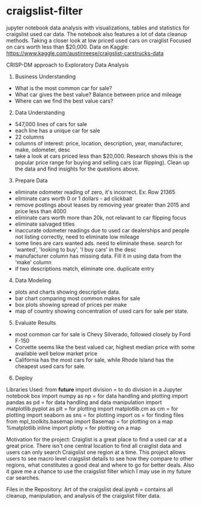 # craigslist-filter
jupyter notebook data analysis with visualizations, tables and statistics for craigslist used car data. The notebook also features a lot of data cleanup methods. 
Taking a closer look at low priced used cars on craiglist
Focused on cars worth less than $20,000. 
Data on Kaggle: https://www.kaggle.com/austinreese/craigslist-carstrucks-data

CRISP-DM approach to Exploratory Data Analysis
1. Business Understanding
- What is the most common car for sale?
- What car gives the best value? Balance between price and mileage
- Where can we find the best value cars?
2. Data Understanding
- 547,000 lines of cars for sale
- each line has a unique car for sale
- 22 columns
- columns of interest: price, location, description, year, manufacturer, make, odometer, desc
- take a look at cars priced less than $20,000. Research shows this is the popular price range for buying and selling cars (car flipping). Clean up the data and find insights for the questions above.
3. Prepare Data
- eliminate odometer reading of zero, it's incorrect. Ex: Row 21365
- eliminate cars worth 0 or 1 dollars - ad clickbait
- remove postings about leases by removing year greater than 2015 and price less than 4000
- eliminate cars worth more than 20k, not relavant to car flipping focus
- eliminate salvaged titles
- inaccurate odometer readings due to used car dealerships and people not listing correctly, need to eliminate low mileage
- some lines are cars wanted ads. need to eliminate these. search for 'wanted', 'looking to buy', 'I buy cars' in the desc
- manufacturer column has missing data. Fill it in using data from the 'make' column
- if two descriptions match, eliminate one. duplicate entry
4. Data Modeling
- plots and charts showing descriptive data. 
- bar chart comparing most common makes for sale
- box plots showing spread of prices per make
- map of country showing concentration of used cars for sale per state. 
5. Evaluate Results
- most common car for sale is Chevy Silverado, followed closely by Ford F-150
- Corvette seems like the best valued car, highest median price with some available well below market price
- California has the most cars for sale, while Rhode Island has the cheapest used cars for sale. 
6. Deploy

Libraries Used:
from __future__ import division = to do division in a Jupyter notebook box
import numpy as np = for data handling and plotting
import pandas as pd = for data handling and data manipulation
import matplotlib.pyplot as plt = for plotting
import matplotlib.cm as cm = for plotting
import seaborn as sns = for plotting
import os = for finding files
from mpl_toolkits.basemap import Basemap = for plotting on a map
%matplotlib inline
import plotly = for plotting on a map

Motivation for the project:
Craiglist is a great place to find a used car at a great price. There isn't one central location to find all craiglist data and users can only search Craigslist one region at a time. This project allows users to see macro level craigslist details to see how they compare to other regions, what constitutes a good deal and where to go for better deals. Also it gave me a chance to use the craigslist filter which I may use in my future car searches. 

Files in the Repository:
Art of the craigslist deal.ipynb = contains all cleanup, manipulation, and analysis of the craigslist filter data. 
